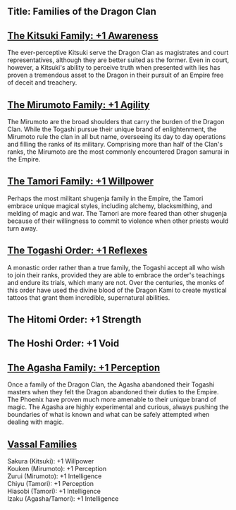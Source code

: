 Title: Families of the Dragon Clan
---
## <span><span style="text-decoration: underline;">The Kitsuki Family: +1 Awareness</span></span>

The ever-perceptive Kitsuki serve the Dragon Clan as magistrates and court representatives, although they are better suited as the former. Even in court, however, a Kitsuki's ability to perceive truth when presented with lies has proven a tremendous asset to the Dragon in their pursuit of an Empire free of deceit and treachery.

## <span><span style="text-decoration: underline;">The Mirumoto Family: +1 Agility</span></span>

The Mirumoto are the broad shoulders that carry the burden of the Dragon Clan. While the Togashi pursue their unique brand of enlightenment, the Mirumoto rule the clan in all but name, overseeing its day to day operations and filling the ranks of its military. Comprising more than half of the Clan's ranks, the Mirumoto are the most commonly encountered Dragon samurai in the Empire.

## <span><span style="text-decoration: underline;">The Tamori Family: +1 Willpower</span></span>

Perhaps the most militant shugenja family in the Empire, the Tamori embrace unique magical styles, including alchemy, blacksmithing, and melding of magic and war. The Tamori are more feared than other shugenja because of their willingness to commit to violence when other priests would turn away.

## <span><span style="text-decoration: underline;">The Togashi Order: +1 Reflexes</span></span>

A monastic order rather than a true family, the Togashi accept all who wish to join their ranks, provided they are able to embrace the order's teachings and endure its trials, which many are not. Over the centuries, the monks of this order have used the divine blood of the Dragon Kami to create mystical tattoos that grant them incredible, supernatural abilities.

## The Hitomi Order: +1 Strength
## The Hoshi Order: +1 Void
## <span><span style="text-decoration: underline;">The Agasha Family: +1 Perception</span></span>

Once a family of the Dragon Clan, the Agasha abandoned their Togashi masters when they felt the Dragon abandoned their duties to the Empire. The Phoenix have proven much more amenable to their unique brand of magic. The Agasha are highly experimental and curious, always pushing the boundaries of what is known and what can be safely attempted when dealing with magic.

## <span><span style="text-decoration: underline;">Vassal Families</span></span>

Sakura (Kitsuki): +1 Willpower<br>
Kouken (Mirumoto): +1 Perception<br>
Zurui (Mirumoto): +1 Intelligence<br>
Chiyu (Tamori): +1 Perception<br>
Hiasobi (Tamori): +1 Intelligence<br>
Izaku (Agasha/Tamori): +1 Intelligence

